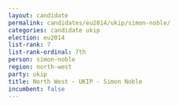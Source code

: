 ```yaml
---
layout: candidate
permalink: candidates/eu2014/ukip/simon-noble/
categories: candidate ukip
election: eu2014
list-rank: 7
list-rank-ordinal: 7th
person: simon-noble
region: north-west
party: ukip
title: North West - UKIP - Simon Noble
incumbent: false
---
```

